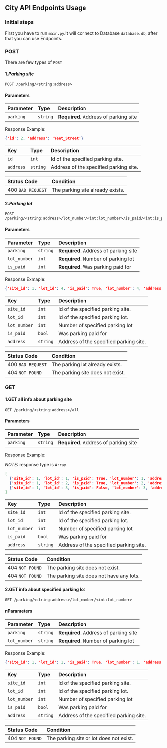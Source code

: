 ## City API Endpoints Usage

### Initial steps

First you have to run `main.py`.It will connect to Database `database.db`, 
after that you can use Endpoints.

### POST
There are few types of `POST` 

#### 1._Parking site_
```http 
POST /parking/<string:address>
```

#### Parameters

| Parameter | Type | Description |
| :--- | :--- | :--- |
| `parking` | `string` | **Required**. Address of parking site |


Response Example:

```json
{'id': 2, 'address': 'Yeet_Street'}
```


| Key | Type | Description |
| :--- | :--- | :--- |
| `id` | `int` | Id of the specified parking site. |
| `address` | `string` | Address of the specified parking site. |

| Status Code | Condition |
| :--- | :--- |
| 400 `BAD REQUEST` | The parking site already exists. |

#### 2._Parking lot_ 
```http
POST /parking/<string:address>/lot_number/<int:lot_number>/is_paid/<int:is_paid>
```

#### Parameters
| Parameter | Type | Description |
| :--- | :--- | :--- |
| `parking` | `string` | **Required**. Address of parking site |
| `lot_number` | `int` | **Required**. Number of parking lot |
| `is_paid` | `int` | **Required**. Was parking paid for |


Response Exmaple:

```json
{'site_id': 1, 'lot_id': 4, 'is_paid': True, 'lot_number': 4, 'address': 'Yeet_Prospect'}
```

| Key | Type | Description |
| :--- | :--- | :--- |
| `site_id` | `int` | Id of the specified parking site. |
| `lot_id` | `int` | Id of the specified parking lot. |
| `lot_number` | `int` |  Number of specified parking lot |
| `is_paid` | `bool` |  Was parking paid for |
| `address` | `string` | Address of the specified parking site. |


| Status Code | Condition |
| :--- | :--- |
| 400 `BAD REQUEST` | The parking lot already exists. |
| 404 `NOT FOUND` | The parking site does not exist. |

### GET

#### 1.GET all info about parking site

```http
GET /parking/<string:address>/all
```

#### Parameters
| Parameter | Type | Description |
| :--- | :--- | :--- |
| `parking` | `string` | **Required**. Address of parking site |


Response Example:

_NOTE:_ response type is `Array`
```json
[
  {'site_id': 1, 'lot_id': 1, 'is_paid': True, 'lot_number': 1, 'address': 'Yeet_Prospect'},
  {'site_id': 1, 'lot_id': 2, 'is_paid': True, 'lot_number': 2, 'address': 'Yeet_Prospect'},
  {'site_id': 1, 'lot_id': 3, 'is_paid': False, 'lot_number': 3, 'address': 'Yeet_Prospect'}
]
```
| Key | Type | Description |
| :--- | :--- | :--- |
| `site_id` | `int` | Id of the specified parking site. |
| `lot_id` | `int` | Id of the specified parking lot. |
| `lot_number` | `int` |  Number of specified parking lot |
| `is_paid` | `bool` | Was parking paid for |
| `address` | `string` | Address of the specified parking site. |

| Status Code | Condition |
| :--- | :--- |
| 404 `NOT FOUND` | The parking site does not exist. |
| 404 `NOT FOUND` | The parking site does not have any lots. |

#### 2.GET info about specified parking lot

```http
GET /parking/<string:address>/lot_number/<int:lot_number>
```

#### пParameters
| Parameter | Type | Description |
| :--- | :--- | :--- |
| `parking` | `string` | **Required**. Address of parking site |
| `lot_number` | `string` | **Required**. Number of parking lot |

Response Example: 
```json
{'site_id': 1, 'lot_id': 1, 'is_paid': True, 'lot_number': 1, 'address': 'Yeet_Prospect'}
```
| Key | Type | Description |
| :--- | :--- | :--- |
| `site_id` | `int` | Id of the specified parking site. |
| `lot_id` | `int` | Id of the specified parking lot. |
| `lot_number` | `int` |  Number of specified parking lot |
| `is_paid` | `bool` | Was parking paid for |
| `address` | `string` | Address of the specified parking site. |

| Status Code | Condition |
| :--- | :--- |
| 404 `NOT FOUND` | The parking site or lot does not exist. |
